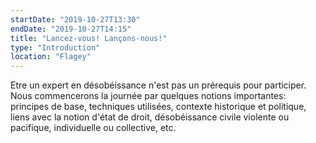 ```yaml
---
startDate: "2019-10-27T13:30"
endDate: "2019-10-27T14:15"
title: "Lancez-vous! Lançons-nous!"
type: "Introduction"
location: "Flagey"
---
```

Etre un expert en désobéissance n'est pas un prérequis pour participer. Nous commencerons la journée par quelques notions importantes: principes de base, techniques utilisées, contexte historique et politique, liens avec la notion d'état de droit, désobéissance civile violente ou pacifique, individuelle ou collective, etc.
